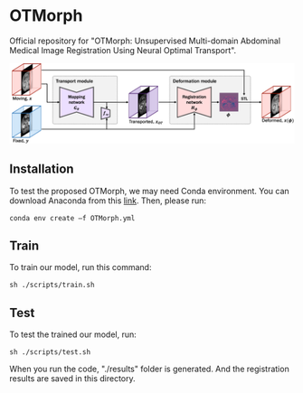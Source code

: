 # OTMorph
Official repository for "OTMorph: Unsupervised Multi-domain Abdominal Medical Image Registration Using Neural Optimal Transport".

![Image of The Proposed method](fig/framework.png)

## Installation
To test the proposed OTMorph, we may need Conda environment. You can download Anaconda from this [link](https://www.anaconda.com/download).
Then, please run:
```
conda env create –f OTMorph.yml
```

## Train

To train our model, run this command:

```train
sh ./scripts/train.sh
```

## Test

To test the trained our model, run:

```eval
sh ./scripts/test.sh
```

When you run the code, "./results" folder is generated. And the registration results are saved in this directory.


